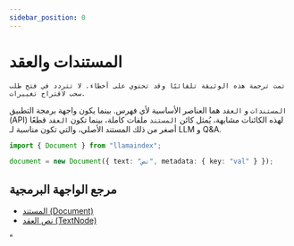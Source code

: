 ```yaml
---
sidebar_position: 0
---
```


# المستندات والعقد

`تمت ترجمة هذه الوثيقة تلقائيًا وقد تحتوي على أخطاء. لا تتردد في فتح طلب سحب لاقتراح تغييرات.`

`المستندات` و `العقد` هما العناصر الأساسية لأي فهرس. بينما يكون واجهة برمجة التطبيق (API) لهذه الكائنات مشابهة، يُمثل كائن `المستند` ملفات كاملة، بينما تكون `العقد` قطعًا أصغر من ذلك المستند الأصلي، والتي تكون مناسبة لـ LLM و Q&A.

```typescript
import { Document } from "llamaindex";

document = new Document({ text: "نص", metadata: { key: "val" } });
```

## مرجع الواجهة البرمجية

- [المستند (Document)](../../api/classes/Document.md)
- [نص العقد (TextNode)](../../api/classes/TextNode.md)

"
